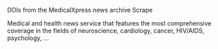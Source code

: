 DOIs from the MedicalXpress news archive Scrape

Medical and health news service that features the most comprehensive coverage in the fields of neuroscience, cardiology, cancer, HIV/AIDS, psychology, ...